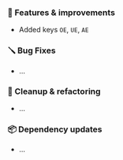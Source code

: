 ### 🚀 Features & improvements

- Added keys `OE`, `UE`, `AE`

### 🪛 Bug Fixes

- ...

### 🧽 Cleanup & refactoring

- ...

### 📦 Dependency updates

- ...